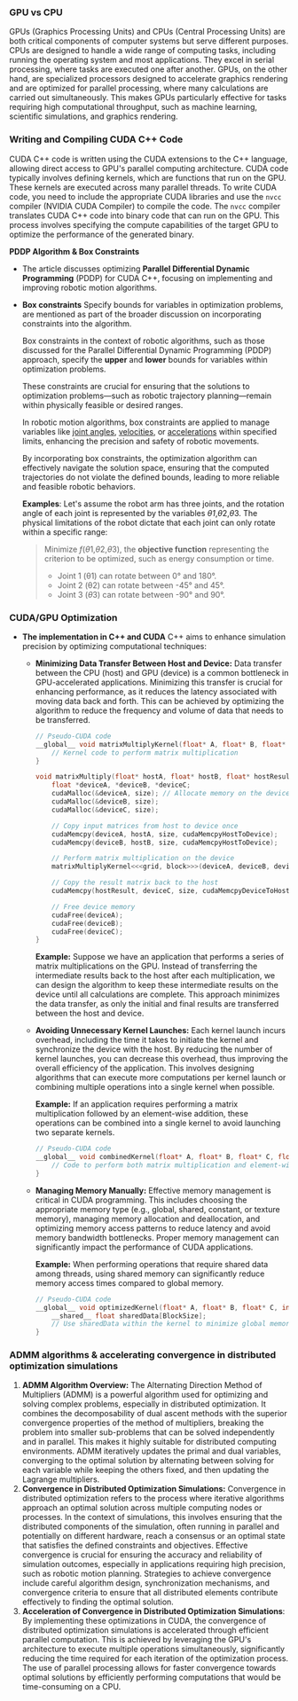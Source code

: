 

### GPU vs CPU

GPUs (Graphics Processing Units) and CPUs (Central Processing Units) are both critical components of computer systems but serve different purposes. CPUs are designed to handle a wide range of computing tasks, including running the operating system and most applications. They excel in serial processing, where tasks are executed one after another. GPUs, on the other hand, are specialized processors designed to accelerate graphics rendering and are optimized for parallel processing, where many calculations are carried out simultaneously. This makes GPUs particularly effective for tasks requiring high computational throughput, such as machine learning, scientific simulations, and graphics rendering.

### Writing and Compiling CUDA C++ Code

CUDA C++ code is written using the CUDA extensions to the C++ language, allowing direct access to GPU's parallel computing architecture. CUDA code typically involves defining kernels, which are functions that run on the GPU. These kernels are executed across many parallel threads. To write CUDA code, you need to include the appropriate CUDA libraries and use the `nvcc` compiler (NVIDIA CUDA Compiler) to compile the code. The `nvcc` compiler translates CUDA C++ code into binary code that can run on the GPU. This process involves specifying the compute capabilities of the target GPU to optimize the performance of the generated binary.



**PDDP Algorithm & Box Constraints** 

- The article discusses optimizing **Parallel Differential Dynamic Programming** (PDDP) for CUDA C++, focusing on implementing and improving robotic motion algorithms. 

- **Box constraints**
  Specify bounds for variables in optimization problems, are mentioned as part of the broader discussion on incorporating constraints into the algorithm. 

  Box constraints in the context of robotic algorithms, such as those discussed for the Parallel Differential Dynamic Programming (PDDP) approach, specify the **upper** and **lower** bounds for variables within optimization problems.

  These constraints are crucial for ensuring that the solutions to optimization problems—such as robotic trajectory planning—remain within physically feasible or desired ranges. 

  In robotic motion algorithms, box constraints are applied to manage variables like <u>joint angles</u>, <u>velocities</u>, or <u>accelerations</u> within specified limits, enhancing the precision and safety of robotic movements.

  By incorporating box constraints, the optimization algorithm can effectively navigate the solution space, ensuring that the computed trajectories do not violate the defined bounds, leading to more reliable and feasible robotic behaviors.

  **Examples**:
  Let's assume the robot arm has three joints, and the rotation angle of each joint is represented by the variables *θ1*,*θ*2,*θ*3. The physical limitations of the robot dictate that each joint can only rotate within a specific range:

  > Minimize *f*(*θ*1,*θ*2,*θ*3), the **objective function** representing the criterion to be optimized, such as energy consumption or time.
  >
  > - Joint 1 (θ1) can rotate between 0° and 180°.
  > - Joint 2 (θ2) can rotate between -45° and 45°.
  > - Joint 3 (*θ*3) can rotate between -90° and 90°.



### CUDA/GPU Optimization

- **The implementation in C++ and CUDA** 
  C++ aims to enhance simulation precision by optimizing computational techniques:

  - **Minimizing Data Transfer Between Host and Device:** Data transfer between the CPU (host) and GPU (device) is a common bottleneck in GPU-accelerated applications. Minimizing this transfer is crucial for enhancing performance, as it reduces the latency associated with moving data back and forth. This can be achieved by optimizing the algorithm to reduce the frequency and volume of data that needs to be transferred.

    ```cpp
    // Pseudo-CUDA code
    __global__ void matrixMultiplyKernel(float* A, float* B, float* C, int N) {
        // Kernel code to perform matrix multiplication
    }
    
    void matrixMultiply(float* hostA, float* hostB, float* hostResult, int N) {
        float *deviceA, *deviceB, *deviceC;
        cudaMalloc(&deviceA, size); // Allocate memory on the device
        cudaMalloc(&deviceB, size);
        cudaMalloc(&deviceC, size);
    
        // Copy input matrices from host to device once
        cudaMemcpy(deviceA, hostA, size, cudaMemcpyHostToDevice);
        cudaMemcpy(deviceB, hostB, size, cudaMemcpyHostToDevice);
    
        // Perform matrix multiplication on the device
        matrixMultiplyKernel<<<grid, block>>>(deviceA, deviceB, deviceC, N);
    
        // Copy the result matrix back to the host
        cudaMemcpy(hostResult, deviceC, size, cudaMemcpyDeviceToHost);
    
        // Free device memory
        cudaFree(deviceA);
        cudaFree(deviceB);
        cudaFree(deviceC);
    }
    
    ```

    

    **Example:** Suppose we have an application that performs a series of matrix multiplications on the GPU. Instead of transferring the intermediate results back to the host after each multiplication, we can design the algorithm to keep these intermediate results on the device until all calculations are complete. This approach minimizes the data transfer, as only the initial and final results are transferred between the host and device.

  - **Avoiding Unnecessary Kernel Launches:** Each kernel launch incurs overhead, including the time it takes to initiate the kernel and synchronize the device with the host. By reducing the number of kernel launches, you can decrease this overhead, thus improving the overall efficiency of the application. This involves designing algorithms that can execute more computations per kernel launch or combining multiple operations into a single kernel when possible.

    **Example:** If an application requires performing a matrix multiplication followed by an element-wise addition, these operations can be combined into a single kernel to avoid launching two separate kernels.

    ```cpp
    // Pseudo-CUDA code
    __global__ void combinedKernel(float* A, float* B, float* C, float* D, int N) {
        // Code to perform both matrix multiplication and element-wise addition
    }
    ```

  - **Managing Memory Manually:** Effective memory management is critical in CUDA programming. This includes choosing the appropriate memory type (e.g., global, shared, constant, or texture memory), managing memory allocation and deallocation, and optimizing memory access patterns to reduce latency and avoid memory bandwidth bottlenecks. Proper memory management can significantly impact the performance of CUDA applications.

    **Example:** When performing operations that require shared data among threads, using shared memory can significantly reduce memory access times compared to global memory.

    ```cpp
    // Pseudo-CUDA code
    __global__ void optimizedKernel(float* A, float* B, float* C, int N) {
        __shared__ float sharedData[BlockSize];
        // Use sharedData within the kernel to minimize global memory accesses
    }
    ```

    

### ADMM algorithms & accelerating convergence in distributed optimization simulations

1. **ADMM Algorithm Overview:** The Alternating Direction Method of Multipliers (ADMM) is a powerful algorithm used for optimizing and solving complex problems, especially in distributed optimization. It combines the decomposability of dual ascent methods with the superior convergence properties of the method of multipliers, breaking the problem into smaller sub-problems that can be solved independently and in parallel. This makes it highly suitable for distributed computing environments. ADMM iteratively updates the primal and dual variables, converging to the optimal solution by alternating between solving for each variable while keeping the others fixed, and then updating the Lagrange multipliers.
2. **Convergence in Distributed Optimization Simulations:** Convergence in distributed optimization refers to the process where iterative algorithms approach an optimal solution across multiple computing nodes or processes. In the context of simulations, this involves ensuring that the distributed components of the simulation, often running in parallel and potentially on different hardware, reach a consensus or an optimal state that satisfies the defined constraints and objectives. Effective convergence is crucial for ensuring the accuracy and reliability of simulation outcomes, especially in applications requiring high precision, such as robotic motion planning. Strategies to achieve convergence include careful algorithm design, synchronization mechanisms, and convergence criteria to ensure that all distributed elements contribute effectively to finding the optimal solution.
3. **Acceleration of Convergence in Distributed Optimization Simulations**: By implementing these optimizations in CUDA, the convergence of distributed optimization simulations is accelerated through efficient parallel computation. This is achieved by leveraging the GPU's architecture to execute multiple operations simultaneously, significantly reducing the time required for each iteration of the optimization process. The use of parallel processing allows for faster convergence towards optimal solutions by efficiently performing computations that would be time-consuming on a CPU.



